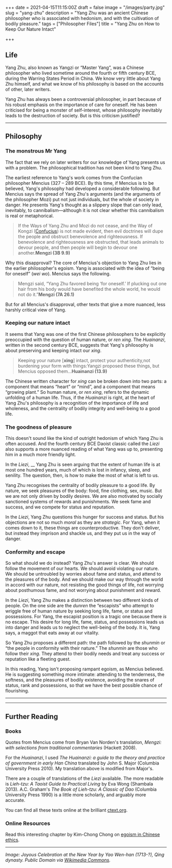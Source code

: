 +++
date = 2021-04-15T11:15:00Z
draft = false
image = "/images/party.jpg"
slug = "yang-zhu"
description = "Yang Zhu was an ancient Chinese philosopher who is associated with hedonism, and with the cultivation of bodily pleasure."
tags = ["Philosopher Files"]
title = "Yang Zhu on How to Keep Our Nature Intact"

+++


## **Life**

Yang Zhu, also known as Yangzi or “Master Yang”, was a Chinese philosopher who lived sometime around the fourth or fifth century BCE, during the Warring States Period in China. We know very little about Yang Zhu himself, and what we know of his philosophy is based on the accounts of other, later writers.

Yang Zhu has always been a controversial philosopher, in part because of his robust emphasis on the importance of care for oneself. He has been criticised for being a monster of self-interest, whose philosophy inevitably leads to the destruction of society. But is this criticism justified?

---

## **Philosophy**

### The monstrous Mr Yang

The fact that we rely on later writers for our knowledge of Yang presents us with a problem. The philosophical tradition has not been kind to Yang Zhu.

The earliest reference to Yang's work comes from the Confucian philosopher Mencius (327 – 289 BCE). By this time, if Mencius is to be believed, Yang's philosophy had developed a considerable following. But Mencius says the spread of Yang Zhu's arguments (and the arguments of the philosopher Mozi) put not just individuals, but the whole of society in danger. He presents Yang's thought as a slippery slope that can only lead, inevitably, to cannibalism—although it is not clear whether this cannibalism is real or metaphorical.

> If the Ways of Yang Zhu and Mozi do not cease, and the Way of Kongzi ([Confucius](/confucius)) is not made evident, then evil doctrines will dupe the people and obstruct benevolence and righteousness. If benevolence and righteousness are obstructed, that leads animals to devour people, and then people will begin to devour one another.**Mengzi (3B 9.9)**

Why this disapproval? The core of Mencius's objection to Yang Zhu lies in the earlier philosopher's egoism. Yang is associated with the idea of “being for oneself” (_wei wo_). Mencius says the following.

> Mengzi said, “Yang Zhu favored being ‘for oneself.’ If plucking out one hair from his body would have benefited the whole world, he would not do it.”**Mengzi (7A 26.1)**

But for all Mencius's disapproval, other texts that give a more nuanced, less harshly critical view of Yang.

### **Keeping our nature intact**

It seems that Yang was one of the first Chinese philosophers to be explicitly preoccupied with the question of human nature, or _ren_  _xing_. The _Huainanzi_, written in the second century BCE, suggests that Yang's philosophy is about preserving and keeping intact our _xing_.

> Keeping your nature [**xing**] intact, protect your authenticity,not burdening your form with things:Yangzi proposed these things, but Mencius opposed them...**Huainanzi (13.9)**

The Chinese written character for _xing_ can be broken down into two parts: a component that means “heart” or “mind”, and a component that means “growing plant.” So human nature, or _ren xing_, refers to the dynamic unfolding of a human life. Thus, if the _Huainanzi_ is right, at the heart of Yang Zhu's philosophy is a recognition of the importance of life and wholeness, and the centrality of bodily integrity and well-being to a good life.

### The goodness of pleasure

This doesn't sound like the kind of outright hedonism of which Yang Zhu is often accused. And the fourth century BCE Daoist classic called the _Liezi_ also supports a more nuanced reading of what Yang was up to, presenting him in a much more friendly light.

In the _Liezi_, __ Yang Zhu is seen arguing that the extent of human life is at most one hundred years, much of which is lost in infancy, sleep, and senility. The question, then, is how to make the most of what is left to us.

Yang Zhu recognises the centrality of bodily pleasure to a good life. By nature, we seek pleasures of the body: food, fine clothing, sex, music. But we are not only driven by bodily desires. We are also motivated by socially sanctioned systems of rewards and punishments. We seek fame and success, and we compete for status and reputation.

In the _Liezi_, Yang Zhu questions this hunger for success and status. But his objections are not so much _moral_ as they are _strategic_. For Yang, when it comes down to it, these things are counterproductive. They don't deliver, but instead they imprison and shackle us, and they put us in the way of danger.

### Conformity and escape

So what should we do instead? Yang Zhu's answer is clear. We should follow the movement of our hearts. We should avoid violating our nature. We should be untroubled by worries about fame and status, and attend to the pleasures of the body. And we should make our way through the world in accord with our nature, not resisting the good things of life, not worrying about posthumous fame, and not worrying about punishment and reward.

In the _Liezi_, Yang Zhu makes a distinction between two different kinds of people. On the one side are the _dunren_ the “escapists” who attempt to wriggle free of human nature by seeking long life, fame, or status and possessions. For Yang, the escapist position is a tragic one because there _is_ no escape. This desire for long life, fame, status, and possessions leads us into danger and leads us to neglect the well-being of the body. It is, Yang says, a maggot that eats away at our vitality.

So Yang Zhu proposes a different path: the path followed by the _shunmin_ or “the people in conformity with their nature.” The _shunmin_ are those who follow their _xing_. They attend to their bodily needs and treat any success or reputation like a fleeting guest.

In this reading, Yang isn't proposing rampant egoism, as Mencius believed. He is suggesting something more intimate: attending to the tenderness, the softness, and the pleasures of bodily existence, avoiding the snares of status, rank and possessions, so that we have the best possible chance of flourishing.

---



---

## **Further Reading**

### **Books**

Quotes from Mencius come from Bryan Van Norden's translation, _Mengzi: with selections from traditional commentaries_ (Hackett 2008).

For the _Huainanzi_, I used _The Huainanzi: a guide to the theory and practice of government in early Han China_ translated by John S. Major (Columbia University Press 2010). My translation above is modified from Major's.

There are a couple of translations of the _Liezi_ available. The more readable is _Lieh-tzu: A Taoist Guide to Practical Living_ by Eva Wong (Shambala 2013). A.C. Graham's _The Book of Lieh-tzu: A Classic of Dao_ (Columbia University Press 1990) is a little more scholarly, and arguably more accurate.

You can find all these texts online at the brilliant [ctext.org](https://www.ctext.org).

### **Online Resources**

Read this interesting chapter by Kim-Chong Chong on [egoism in Chinese ethics](http://cw.routledge.com/ref/chinesephil/Egoism.pdf).

---



_Image: Joyous Celebration at the New Year by Yao Wen-han (1713-?), Qing dynasty. Public Domain via [Wikimedia Commons](https://commons.wikimedia.org/wiki/File:歲朝歡慶圖.jpg)._



